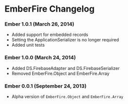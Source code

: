 # EmberFire Changelog

### Ember 1.0.1 (March 26, 2014)

* Added support for embedded records
* Setting the ApplicationSerializer is no longer required
* Added unit tests

### Ember 1.0.0 (March 24, 2014)

* Added DS.FirebaseAdapter and DS.FirebaseSerializer
* Removed EmberFire.Object and EmberFire.Array

### Ember 0.0.1 (September 24, 2013)

* Alpha version of `EmberFire.Object` and `EmberFire.Array`